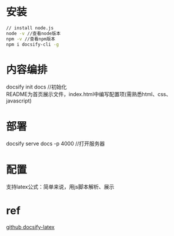 # 安装
```bash
// install node.js 
node -v //查看node版本 
npm -v //查看npm版本 
npm i docsify-cli -g 
```
# 内容编排
docsify init docs //初始化 \
README为首页展示文件，index.html中编写配置项(需熟悉html、css、javascript) 

# 部署
docsify serve docs -p 4000 //打开服务器 

# 配置
支持latex公式：简单来说，用js脚本解析、展示


# ref
[](https://angry-swanson-b4e47b.netlify.app/zh-cn/configuration)
[github docsify-latex](https://scruel.github.io/docsify-latex/#/)
[](https://katex.org/docs/supported)
